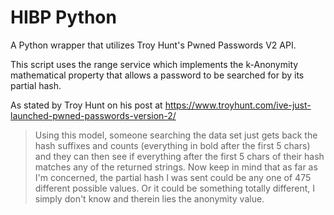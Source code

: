# HIBP Python
A Python wrapper that utilizes Troy Hunt's Pwned Passwords V2 API. 

This script uses the range service which implements the k-Anonymity mathematical property that allows a password to be searched for by its partial hash.

As stated by Troy Hunt on his post at https://www.troyhunt.com/ive-just-launched-pwned-passwords-version-2/

> Using this model, someone searching the data set just gets back the hash suffixes and counts (everything in bold after the first 5 chars) and they can then see if everything after the first 5 chars of their hash matches any of the returned strings. Now keep in mind that as far as I'm concerned, the partial hash I was sent could be any one of 475 different possible values. Or it could be something totally different, I simply don't know and therein lies the anonymity value.




